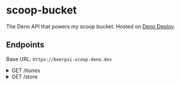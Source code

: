 # scoop-bucket

The Deno API that powers my scoop bucket. Hosted on
[Deno Deploy](https://deno.com/deploy).

## Endpoints

Base URL: `https://beerpsi-scoop.deno.dev`

<details>
    <summary>GET /itunes</summary>

Information source: [The iPhone Wiki](https://www.theiphonewiki.com/wiki/ITunes)

Query parameters:

```ts
interface Parameters {
	os: "windows" | "macos";

	// Required if using `dl` and `os` is Windows
	type?: "x86" | "x64" | "older_video_cards";

	// Leave blank to download latest version **with a download**, or specify a version yourself
	dl?: string | boolean;
}
```

If `dl` isn't specified, return JSON with information about iTunes versions,
filtered by `os` and `type`:

```ts
interface ITunesVersion {
	version: string;
	qt_version: string | null;
	amds_version: string;
	aas_version: string | null;
	url: string | null;
	sha1sum: string | null;
	size: number | null;
}
```

Example: `GET /itunes?os=windows&type=x64`

```json
[
	{
		"version": "12.12.2.2",
		"qt_version": null,
		"amds_version": "15.0.0.16",
		"aas_version": null,
		"url": "https://secure-appldnld.apple.com/itunes12/002-16263-20211027-C3421E95-F58B-4691-BD76-672A0D346AFB/iTunes64Setup.exe",
		"sha1sum": "3f7bc94532951707939c9ab2c509297bb9422545",
		"size": 210241608
	},
	{
		"version": "12.12.3.5",
		"qt_version": null,
		"amds_version": "15.5.0.16",
		"aas_version": null,
		"url": "https://secure-appldnld.apple.com/itunes12/002-35070-20220304-5521E72A-137B-4F09-9844-45BEBA5C3B40/iTunes64Setup.exe",
		"sha1sum": "16292cc7627ddad126e5237a0c0801f1f659e055",
		"size": 209718344
	}
	// ...
]
```

</details>

<details>
    <summary>GET /store</summary>

Information source: https://store.rg-adguard.net

Query parameters:

```ts
interface Parameters {
	// Parameters passed upstream
	type: "ProductId" | "CategoryId" | "url" | "PackageFamilyName";
	url: string;
	ring: "Fast" | "Slow" | "RP" | "Retail";
	lang: "en-US";

	// Filtering returned results
	id?: string;
	version?: string;
	arch?: string;
	name?: string;
	extension?: string;

	// Download
	dl?: boolean;
}
```

Response: `StoreData[]`

```ts
interface StoreData {
	id: string;
	version: string;
	arch: string;
	file: {
		url: string;
		name: string;
		extension: string;
		size: string;
		sha1sum: string;
		expiry: string;
	};
}
```

Example:
`GET /store?type=url&url=https://www.microsoft.com/en-us/p/icloud/9pktq5699m62&ring=Retail&lang=en-US`

```json
[
	{
		"id": "AppleInc.iCloud",
		"version": "13.0.201.0",
		"arch": "x86",
		"file": {
			"url": "http://dl.delivery.mp.microsoft.com/filestreamingservice/files/029d5d56-67bb-4449-8d8e-d1bcf20fff22",
			"name": "AppleInc.iCloud_13.0.201.0_x86__nzyj5cx40ttqa.BlockMap",
			"extension": "BlockMap",
			"size": "315.63 KB",
			"sha1sum": "43fa28a7d2d7ac847ca530c65d299dfd6aadbddd",
			"expiry": "1970-01-01T00:00:00.000Z"
		}
	},
	{
		"id": "AppleInc.iCloud",
		"version": "13.0.201.0",
		"arch": "x86",
		"file": {
			"url": "http://tlu.dl.delivery.mp.microsoft.com/filestreamingservice/files/174bf1fc-865a-4ce2-af40-31e451020d6b?P1=1650855982&P2=404&P3=2&P4=TWk7dn720hd1nXRsyaW9G56e%252b8V0eKAie7SjClJlRquGqDlrVIzi5glZ%252foP2ZCHkUuvsAnLRtX9gj7sRh2ZXMQ%253d%253d",
			"name": "AppleInc.iCloud_13.0.201.0_x86__nzyj5cx40ttqa.appx",
			"extension": "appx",
			"size": "254.87 MB",
			"sha1sum": "c184b17f7edf695321a70d82f2ef1dbaab9c4fa2",
			"expiry": "2022-04-25T03:06:22.000Z"
		}
	}
	// ...
]
```

</details>
